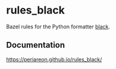 # rules_black

Bazel rules for the Python formatter [black](https://black.readthedocs.io/en/stable/index.html).

## Documentation

https://periareon.github.io/rules_black/
